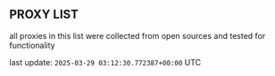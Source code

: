 ## PROXY LIST

all proxies in this list were collected from open sources and tested for functionality

last update: `2025-03-29 03:12:30.772387+00:00` UTC
